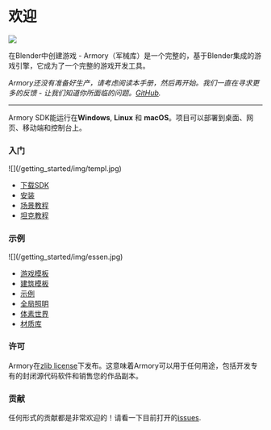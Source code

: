 # 欢迎

![](getting_started/img/intro.jpg)

在Blender中创建游戏 - Armory（军械库）是一个完整的，基于Blender集成的游戏引擎，它成为了一个完整的游戏开发工具。

*Armory还没有准备好生产，请考虑阅读本手册，然后再开始。我们一直在寻求更多的反馈 - 让我们知道你所面临的问题。[GitHub](https://github.com/armory3d/armory/issues).*

---

Armory SDK能运行在**Windows**, **Linux** 和 **macOS**。项目可以部署到桌面、网页、移动端和控制台上。

### 入门

<div style="width:50%">![](/getting_started/img/templ.jpg)</div>

- [下载SDK](http://armory3d.org/download.html)
- [安装](/getting_started/setup.md)
- [场景教程](/getting_started/playground.md)
- [坦克教程](/getting_started/tanks.md)

### 示例

<div style="width:50%">![](/getting_started/img/essen.jpg)</div>

- [游戏模板](https://github.com/armory3d/armory_templates/releases)
- [建筑模板](https://github.com/armory3d/archviz_templates/releases)
- [示例](https://github.com/armory3d/armory_examples/releases)
- [全局照明](/graphics/global_illumination)
- [体素世界](https://github.com/armory3d/voxel_world)
- [材质库](https://github.com/armory3d/material_vault)

### 许可

Armory在[zlib license](https://github.com/armory3d/armory/blob/master/LICENSE.md)下发布。这意味着Armory可以用于任何用途，包括开发专有的封闭源代码软件和销售您的作品副本。 

### 贡献

任何形式的贡献都是非常欢迎的！请看一下目前打开的[issues](https://github.com/armory3d/armory/issues).
